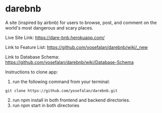 # darebnb

A site (inspired by airbnb) for users to browse, post, and comment on the world's most dangerous and scary places.  

Live Site Link:
https://dare-bnb.herokuapp.com/

Link to Feature List:
https://github.com/yosefalan/darebnb/wiki/_new

Link to Database Schema:
https://github.com/yosefalan/darebnb/wiki/Database-Schema


Instructions to clone app:
1. run the following command from your terminal:
```
git clone https://github.com/yosefalan/darebnb.git 
```
2. run npm install in both frontend and backend directories.
3. run npm start in both directories


